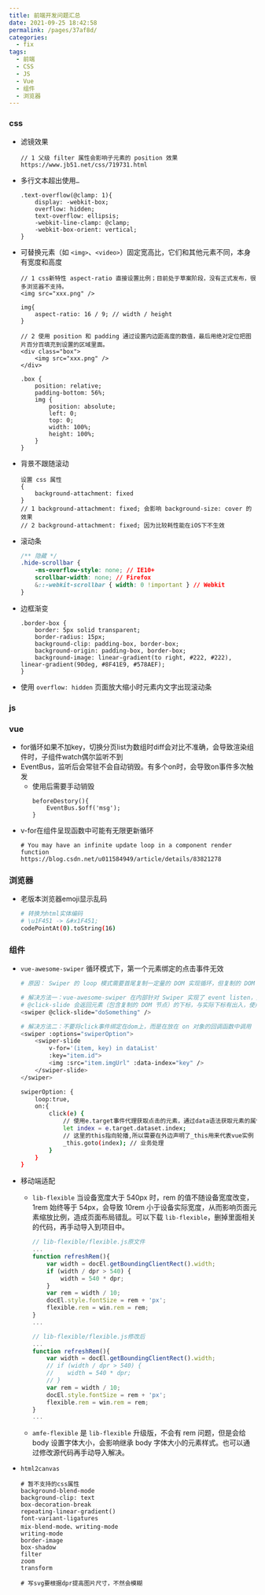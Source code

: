 ```yaml
---
title: 前端开发问题汇总
date: 2021-09-25 18:42:58
permalink: /pages/37af8d/
categories:
  - fix
tags:
  - 前端
  - CSS
  - JS
  - Vue
  - 组件
  - 浏览器
---
```


### css
- 滤镜效果
    ```
    // 1 父级 filter 属性会影响子元素的 position 效果
    https://www.jb51.net/css/719731.html

    ```
- 多行文本超出使用`…`
    ```less
    .text-overflow(@clamp: 1){
        display: -webkit-box;
        overflow: hidden;
        text-overflow: ellipsis;
        -webkit-line-clamp: @clamp;
        -webkit-box-orient: vertical;
    }
    
    ```
- 可替换元素（如 `<img>`、`<video>`）固定宽高比，它们和其他元素不同，本身有宽度和高度
    ```less
    // 1 css新特性 aspect-ratio 直接设置比例；目前处于草案阶段，没有正式发布，很多浏览器不支持。
    <img src="xxx.png" />

    img{
        aspect-ratio: 16 / 9; // width / height
    }

    // 2 使用 position 和 padding 通过设置内边距高度的数值，最后用绝对定位把图片百分百填充到设置的区域里面。
    <div class="box">
        <img src="xxx.png" />
    </div>

    .box {
        position: relative;
        padding-bottom: 56%;
        img {
            position: absolute;
            left: 0;
            top: 0;
            width: 100%;
            height: 100%;
        }
    }
    ```
- 背景不跟随滚动
    ```
    设置 css 属性
    {
        background-attachment: fixed
    }
    // 1 background-attachment: fixed; 会影响 background-size: cover 的效果
    // 2 background-attachment: fixed; 因为比较耗性能在iOS下不生效
    ```
- 滚动条
    ```css
    /** 隐藏 */
    .hide-scrollbar {
        -ms-overflow-style: none; // IE10+
        scrollbar-width: none; // Firefox
        &::-webkit-scrollbar { width: 0 !important } // Webkit
    }
    ```
- 边框渐变
    ```
    .border-box {
        border: 5px solid transparent;
        border-radius: 15px;
        background-clip: padding-box, border-box;
        background-origin: padding-box, border-box;
        background-image: linear-gradient(to right, #222, #222), linear-gradient(90deg, #8F41E9, #578AEF);
    }
    ```
- 使用 `overflow: hidden` 页面放大缩小时元素内文字出现滚动条
### js

### vue
- for循环如果不加key，切换分页list为数组时diff会对比不准确，会导致渲染组件时，子组件watch偶尔监听不到
- EventBus，监听后会常驻不会自动销毁。有多个on时，会导致on事件多次触发
    - 使用后需要手动销毁
        ```
        beforeDestory(){
            EventBus.$off('msg');
        }
        ```
- v-for在组件呈现函数中可能有无限更新循环
    ```
    # You may have an infinite update loop in a component render function
    https://blog.csdn.net/u011584949/article/details/83821278
    ```

### 浏览器
- 老版本浏览器emoji显示乱码
    ```bash
    # 转换为html实体编码
    # \u1F451 -> &#x1F451;
    codePointAt(0).toString(16)
    ```

### 组件
- `vue-awesome-swiper` 循环模式下，第一个元素绑定的点击事件无效
    ```bash
    # 原因： Swiper 的 loop 模式需要首尾复制一定量的 DOM 实现循环，但复制的 DOM 并没有绑定和源元素一致的事件
    
    # 解决方法一：vue-awesome-swiper 在内部针对 Swiper 实现了 event listen，此 feature 将会发布在 v4.0.0 版本
    # @click-slide 会返回元素（包含复制的 DOM 节点）的下标，与实际下标有出入，使用中用处不大
    <swiper @click-slide="doSomething" />
    
    # 解决方法二：不要将click事件绑定在dom上，而是在放在 on 对象的回调函数中调用
    <swiper :options="swiperOption">
        <swiper-slide
            v-for='(item, key) in dataList'
            :key="item.id">
            <img :src="item.imgUrl" :data-index="key" />
        </swiper-slide>
    </swiper>
    
    swiperOption: {
        loop:true,
        on:{
            click(e) {
                // 使用e.target事件代理获取点击的元素，通过data语法获取元素的属性值
                let index = e.target.dataset.index;
                // 这里的this指向轮播,所以需要在外边声明了_this用来代表vue实例
                _this.goto(index); // 业务处理
            }
        }
    }
    ```

- 移动端适配
    - `lib-flexible` 当设备宽度大于 540px 时，rem 的值不随设备宽度改变，1rem 始终等于 54px，会导致 10rem 小于设备实际宽度，从而影响页面元素缩放比例，造成页面布局错乱。可以下载 `lib-flexible`，删掉里面相关的代码，再手动导入到项目中。
        ```js
        // lib-flexible/flexible.js原文件
        ...
        function refreshRem(){
            var width = docEl.getBoundingClientRect().width;
            if (width / dpr > 540) {
                width = 540 * dpr;
            }
            var rem = width / 10;
            docEl.style.fontSize = rem + 'px';
            flexible.rem = win.rem = rem;
        }
        ...

        // lib-flexible/flexible.js修改后
        ...
        function refreshRem(){
            var width = docEl.getBoundingClientRect().width;
            // if (width / dpr > 540) {
            //    width = 540 * dpr;
            // }
            var rem = width / 10;
            docEl.style.fontSize = rem + 'px';
            flexible.rem = win.rem = rem;
        }
        ...
        ```
    - `amfe-flexible` 是 `lib-flexible` 升级版，不会有 rem 问题，但是会给 body 设置字体大小，会影响继承 body 字体大小的元素样式。也可以通过修改源代码再手动导入解决。

- `html2canvas`
    ```
    # 暂不支持的css属性
    background-blend-mode
    background-clip: text
    box-decoration-break
    repeating-linear-gradient()
    font-variant-ligatures
    mix-blend-mode、writing-mode
    writing-mode
    border-image
    box-shadow
    filter
    zoom
    transform

    # 写svg要根据dpr提高图片尺寸，不然会模糊
    ```